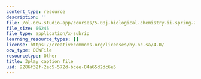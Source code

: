 ```yaml
---
content_type: resource
description: ''
file: /ol-ocw-studio-app/courses/5-08j-biological-chemistry-ii-spring-2016/9286f32f2ec5572dbcee84a65d2dc6e5_JB1YIT1Z-oE.vtt
file_size: 66245
file_type: application/x-subrip
learning_resource_types: []
license: https://creativecommons.org/licenses/by-nc-sa/4.0/
ocw_type: OCWFile
resourcetype: Other
title: 3play caption file
uid: 9286f32f-2ec5-572d-bcee-84a65d2dc6e5
---
```

